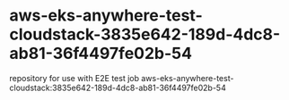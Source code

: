 # aws-eks-anywhere-test-cloudstack-3835e642-189d-4dc8-ab81-36f4497fe02b-54
repository for use with E2E test job aws-eks-anywhere-test-cloudstack:3835e642-189d-4dc8-ab81-36f4497fe02b-54
